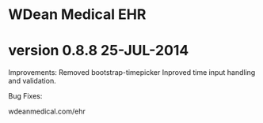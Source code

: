 # WDean Medical EHR
# version 0.8.8  25-JUL-2014

Improvements:
Removed bootstrap-timepicker
Inproved time input handling and validation.

Bug Fixes:


wdeanmedical.com/ehr